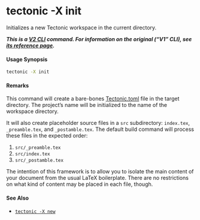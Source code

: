# tectonic -X init

Initializes a new Tectonic workspace in the current directory.

**_This is a [V2 CLI][v2cli-ref] command. For information on the original (“V1”
CLI), see [its reference page][v1cli-ref]._**

[v2cli-ref]: ../ref/v2cli.md
[v1cli-ref]: ../ref/v1cli.md

#### Usage Synopsis

```sh
tectonic -X init
```

#### Remarks

This command will create a bare-bones [Tectonic.toml][tectonic-toml] file in the
target directory. The project’s name will be initialized to the name of the
workspace directory.

[tectonic-toml]: ../ref/tectonic-toml.md

It will also create placeholder source files in a `src` subdirectory:
`index.tex`, `_preamble.tex`, and `_postamble.tex`. The default build command
will process these files in the expected order:

1. `src/_preamble.tex`
2. `src/index.tex`
3. `src/_postamble.tex`

The intention of this framework is to allow you to isolate the main content of
your document from the usual LaTeX boilerplate. There are no restrictions on
what kind of content may be placed in each file, though.

#### See Also

- [`tectonic -X new`](./new.md)
